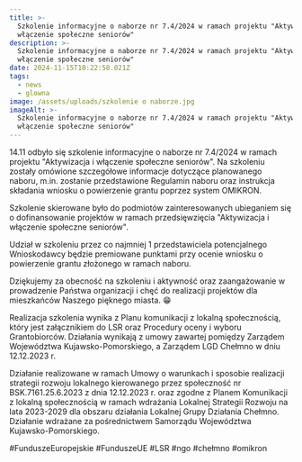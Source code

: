 ```yaml
---
title: >-
  Szkolenie informacyjne o naborze nr 7.4/2024 w ramach projektu "Aktywizacja i
  włączenie społeczne seniorów"
description: >-
  Szkolenie informacyjne o naborze nr 7.4/2024 w ramach projektu "Aktywizacja i
  włączenie społeczne seniorów"
date: 2024-11-15T10:22:58.021Z
tags:
  - news
  - glowna
image: /assets/uploads/szkolenie o naborze.jpg
imageAlt: >-
  Szkolenie informacyjne o naborze nr 7.4/2024 w ramach projektu "Aktywizacja i
  włączenie społeczne seniorów"
---
```

14.11 odbyło się szkolenie informacyjne o naborze nr 7.4/2024 w ramach projektu "Aktywizacja i włączenie społeczne seniorów". Na szkoleniu zostały omówione szczegółowe informacje dotyczące planowanego naboru, m.in. zostanie przedstawione Regulamin naboru oraz instrukcja składania wniosku o powierzenie grantu poprzez system OMIKRON.



Szkolenie skierowane było do podmiotów zainteresowanych ubieganiem się o dofinansowanie projektów w ramach przedsięwzięcia "Aktywizacja i włączenie społeczne seniorów".

Udział w szkoleniu przez co najmniej 1 przedstawiciela potencjalnego Wnioskodawcy będzie premiowane punktami przy ocenie wniosku o powierzenie grantu złożonego w ramach naboru.



Dziękujemy za obecność na szkoleniu i aktywność oraz zaangażowanie w prowadzenie Państwa organizacji i chęć do realizacji projektów dla mieszkańców Naszego pięknego miasta. 😁



Realizacja szkolenia wynika z Planu komunikacji z lokalną społecznością, który jest załącznikiem do LSR oraz Procedury oceny i wyboru Grantobiorców. Działania wynikają z umowy zawartej pomiędzy Zarządem Województwa Kujawsko-Pomorskiego, a Zarządem LGD Chełmno w dniu 12.12.2023 r.



Działanie realizowane w ramach Umowy o warunkach i sposobie realizacji strategii rozwoju lokalnego kierowanego przez społeczność nr BSK.7161.25.6.2023 z dnia 12.12.2023 r. oraz zgodne z Planem Komunikacji z lokalną społecznością w ramach wdrażania Lokalnej Strategii Rozwoju na lata 2023-2029 dla obszaru działania Lokalnej Grupy Działania Chełmno. Działanie wdrażane za pośrednictwem Samorządu Województwa Kujawsko-Pomorskiego.



\#FunduszeEuropejskie #FunduszeUE #LSR #ngo #chełmno #omikron
